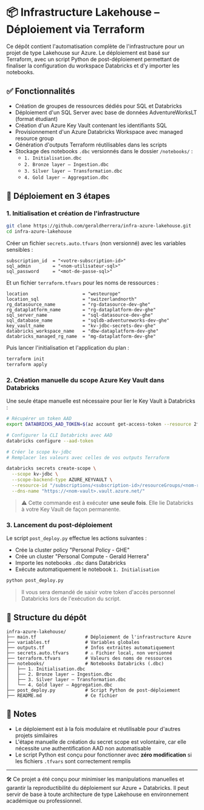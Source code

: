# 📦 Infrastructure Lakehouse – Déploiement via Terraform

Ce dépôt contient l'automatisation complète de l'infrastructure pour un projet de type Lakehouse sur Azure. Le déploiement est basé sur Terraform, avec un script Python de post-déploiement permettant de finaliser la configuration du workspace Databricks et d'y importer les notebooks.

## ✅ Fonctionnalités

- Création de groupes de ressources dédiés pour SQL et Databricks
- Déploiement d'un SQL Server avec base de données AdventureWorksLT (format étudiant)
- Création d'un Azure Key Vault contenant les identifiants SQL
- Provisionnement d'un Azure Databricks Workspace avec managed resource group
- Génération d'outputs Terraform réutilisables dans les scripts
- Stockage des notebooks `.dbc` versionnés dans le dossier `/notebooks/` :
  - `1. Initialisation.dbc`
  - `2. Bronze layer – Ingestion.dbc`
  - `3. Silver layer – Transformation.dbc`
  - `4. Gold layer – Aggregation.dbc`

## 🚀 Déploiement en 3 étapes

### 1. Initialisation et création de l'infrastructure

```bash
git clone https://github.com/geraldherrera/infra-azure-lakehouse.git
cd infra-azure-lakehouse
```

Créer un fichier `secrets.auto.tfvars` (non versionné) avec les variables sensibles :

```hcl
subscription_id  = "<votre-subscription-id>"
sql_admin        = "<nom-utilisateur-sql>"
sql_password     = "<mot-de-passe-sql>"
```

Et un fichier `terraform.tfvars` pour les noms de ressources :

```hcl
location                    = "westeurope"
location_sql                = "switzerlandnorth"
rg_datasource_name          = "rg-datasource-dev-ghe"
rg_dataplatform_name        = "rg-dataplatform-dev-ghe"
sql_server_name             = "sql-datasource-dev-ghe"
sql_database_name           = "sqldb-adventureworks-dev-ghe"
key_vault_name              = "kv-jdbc-secrets-dev-ghe"
databricks_workspace_name   = "dbw-dataplatform-dev-ghe"
databricks_managed_rg_name  = "mg-dataplatform-dev-ghe"
```

Puis lancer l'initialisation et l'application du plan :

```bash
terraform init
terraform apply
```

### 2. Création manuelle du scope Azure Key Vault dans Databricks

Une seule étape manuelle est nécessaire pour lier le Key Vault à Databricks :

```bash
# Récupérer un token AAD
export DATABRICKS_AAD_TOKEN=$(az account get-access-token --resource 2ff814a6-3304-4ab8-85cb-cd0e6f879c1d --query accessToken -o tsv)

# Configurer la CLI Databricks avec AAD
databricks configure --aad-token

# Créer le scope kv-jdbc
# Remplacer les valeurs avec celles de vos outputs Terraform

databricks secrets create-scope \
  --scope kv-jdbc \
  --scope-backend-type AZURE_KEYVAULT \
  --resource-id "/subscriptions/<subscription-id>/resourceGroups/<nom-rg>/providers/Microsoft.KeyVault/vaults/<nom-vault>" \
  --dns-name "https://<nom-vault>.vault.azure.net/"
```

> ⚠️ Cette commande est à exécuter **une seule fois**. Elle lie Databricks à votre Key Vault de façon permanente.

### 3. Lancement du post-déploiement

Le script `post_deploy.py` effectue les actions suivantes :
- Crée la cluster policy "Personal Policy - GHE"
- Crée un cluster "Personal Compute - Gerald Herrera"
- Importe les notebooks `.dbc` dans Databricks
- Exécute automatiquement le notebook `1. Initialisation`

```bash
python post_deploy.py
```

> Il vous sera demandé de saisir votre token d'accès personnel Databricks lors de l'exécution du script.

## 📁 Structure du dépôt

```
infra-azure-lakehouse/
├── main.tf                  # Déploiement de l'infrastructure Azure
├── variables.tf             # Variables globales
├── outputs.tf               # Infos extraites automatiquement
├── secrets.auto.tfvars      # ⚠️ Fichier local, non versionné
├── terraform.tfvars         # Valeurs des noms de ressources
├── notebooks/               # Notebooks Databricks (.dbc)
│   ├── 1. Initialisation.dbc
│   ├── 2. Bronze layer – Ingestion.dbc
│   ├── 3. Silver layer – Transformation.dbc
│   └── 4. Gold layer – Aggregation.dbc
├── post_deploy.py           # Script Python de post-déploiement
├── README.md                # Ce fichier
```

## 💬 Notes

- Le déploiement est à la fois modulaire et réutilisable pour d'autres projets similaires
- L'étape manuelle de création du secret scope est volontaire, car elle nécessite une authentification AAD non automatisable
- Le script Python est conçu pour fonctionner avec **zéro modification** si les fichiers `.tfvars` sont correctement remplis

---

🛠️ Ce projet a été conçu pour minimiser les manipulations manuelles et garantir la reproductibilité du déploiement sur Azure + Databricks. Il peut servir de base à toute architecture de type Lakehouse en environnement académique ou professionnel.
